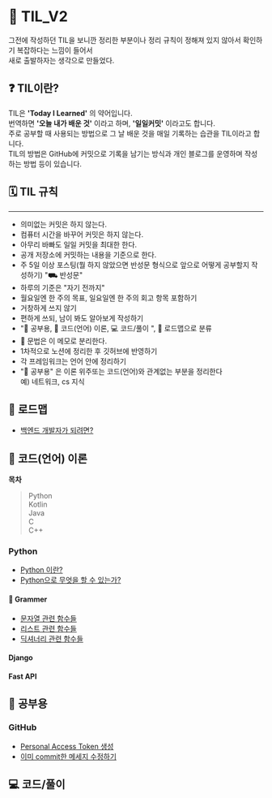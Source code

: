 # 🤔 TIL_V2

그전에 작성하던 TIL을 보니깐 정리한 부분이나 정리 규칙이 정해져 있지 않아서 확인하기 복잡하다는 느낌이 들어서  
새로 출발하자는 생각으로 만들었다.

## ❓ TIL이란?

TIL은 **'Today I Learned'** 의 약어입니다.  
번역하면 **'오늘 내가 배운 것'** 이라고 하며, **'일일커밋'** 이라고도 합니다.  
주로 공부할 때 사용되는 방법으로 그 날 배운 것을 매일 기록하는 습관을 TIL이라고 합니다.  
TIL의 방법은 GitHub에 커밋으로 기록을 남기는 방식과 개인 블로그를 운영하며 작성하는 방법 등이 있습니다.

## 🗓️ TIL 규칙

---

- 의미없는 커밋은 하지 않는다.
- 컴퓨터 시간을 바꾸어 커밋은 하지 않는다.
- 아무리 바빠도 일일 커밋을 최대한 한다.
- 공개 저장소에 커밋하는 내용을 기준으로 한다.
- 주 5일 이상 포스팅(뭘 하지 않았으면 반성문 형식으로 앞으로 어떻게 공부할지 작성하기) "⛟ 반성문"
- 하루의 기준은 "자기 전까지"
- 월요일엔 한 주의 목표, 일요일엔 한 주의 회고 항목 포함하기
- 거창하게 쓰지 않기
- 편하게 쓰되, 남이 봐도 알아보게 작성하기
- "📒 공부용, 📑 코드(언어) 이론, 💻 코드/풀이 ", 📓 로드맵으로 분류
- 📝 문법은 이 메모로 분리한다.
- 1차적으로 노션에 정리한 후 깃허브에 반영하기
- 각 프레임워크는 언어 안에 정리하기
- "📒 공부용" 은 이론 위주또는 코드(언어)와 관계없는 부분을 정리한다  
  예) 네트워크, cs 지식

## 📓 로드맵

- <a href="https://github.com/ohyuchan123/TIL_V2/blob/master/%EB%A1%9C%EB%93%9C%EB%A7%B5/%EB%B0%B1%EC%97%94%EB%93%9C%20%EA%B0%9C%EB%B0%9C%EC%9E%90%EA%B0%80%20%EB%90%98%EB%A0%A4%EB%A9%B4%3F.md#-%EB%B0%B1%EC%97%94%EB%93%9C-%EA%B0%9C%EB%B0%9C%EC%9E%90%EA%B0%80-%EB%90%98%EB%A0%A4%EB%A9%B4">백엔드 개발자가 되려면?</a>

## 📑 코드(언어) 이론

**목차**

> Python  
> Kotlin  
> Java  
> C  
> C++

### Python

- <a href="https://github.com/ohyuchan123/TIL_V2/blob/master/python/Python%20%EC%9D%B4%EB%9E%80%3F.md#python-%EC%9D%B4%EB%9E%80">Python 이란?</a>
- <a href="https://github.com/ohyuchan123/TIL_V2/blob/master/python/What%20you%20can%20do%20with%20python.md#what-you-can-do-with-python">Python으로 무엇을 할 수 있는가?</a>

#### 📝 Grammer

- <a href="https://github.com/ohyuchan123/TIL_V2/blob/master/python/Grammer/python%20%EB%AC%B8%EC%9E%90%EC%97%B4%20%EA%B4%80%EB%A0%A8%20%ED%95%A8%EC%88%98.md#%EB%AC%B8%EC%9E%90%EC%97%B4-%EA%B4%80%EB%A0%A8-%ED%95%A8%EC%88%98%EB%93%A4">문자열 관련 함수들</a>
- <a href="https://github.com/ohyuchan123/TIL_V2/blob/master/python/Grammer/python%20%EB%A6%AC%EC%8A%A4%ED%8A%B8%20%EA%B4%80%EB%A0%A8%20%ED%95%A8%EC%88%98.md#%EB%A6%AC%EC%8A%A4%ED%8A%B8-%EA%B4%80%EB%A0%A8-%ED%95%A8%EC%88%98">리스트 관련 함수들</a>
- <a href="https://github.com/ohyuchan123/TIL_V2/blob/master/python/Grammer/python%20%EB%94%95%EC%85%94%EB%84%88%EB%A6%AC%20%EA%B4%80%EB%A0%A8%20%ED%95%A8%EC%88%98.md#-%EB%94%95%EC%85%94%EB%84%88%EB%A6%AC-%EA%B4%80%EB%A0%A8-%ED%95%A8%EC%88%98">딕셔너리 관련 함수들</a>

#### Django

#### Fast API

## 📒 공부용

### GitHub

- <a href = "https://github.com/ohyuchan123/TIL_V2/blob/master/Github/token/Personal%20Access%20Token/Github%20%ED%86%A0%ED%81%B0%20%EC%83%9D%EC%84%B1.md#github-%ED%86%A0%ED%81%B0-%EC%83%9D%EC%84%B1">Personal Access Token 생성</a>
- <a href="https://github.com/ohyuchan123/TIL_V2/blob/master/Github/command/%5Bgit%5D%20%EC%9D%B4%EB%AF%B8%20commit%ED%95%9C%20%EB%A9%94%EC%84%B8%EC%A7%80%20%EC%88%98%EC%A0%95%ED%95%98%EA%B8%B0.md#git-%EC%9D%B4%EB%AF%B8-commit%ED%95%9C-%EB%A9%94%EC%84%B8%EC%A7%80-%EC%88%98%EC%A0%95%ED%95%98%EA%B8%B0">이미 commit한 메세지 수정하기</a>

## 💻 코드/풀이
